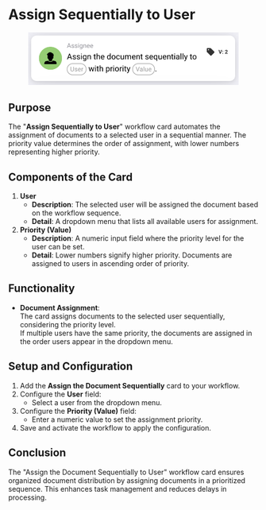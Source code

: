 # Assign Sequentially to User

<figure><img src="../../../../.gitbook/assets/image (9) (1) (2).png" alt="" width="563"><figcaption></figcaption></figure>

## **Purpose**

The "**Assign Sequentially to User**" workflow card automates the assignment of documents to a selected user in a sequential manner. The priority value determines the order of assignment, with lower numbers representing higher priority.

## **Components of the Card**

1. **User**
   * **Description**: The selected user will be assigned the document based on the workflow sequence.
   * **Detail**: A dropdown menu that lists all available users for assignment.
2. **Priority (Value)**
   * **Description**: A numeric input field where the priority level for the user can be set.
   * **Detail**: Lower numbers signify higher priority. Documents are assigned to users in ascending order of priority.

## **Functionality**

* **Document Assignment**:\
  The card assigns documents to the selected user sequentially, considering the priority level.\
  If multiple users have the same priority, the documents are assigned in the order users appear in the dropdown menu.

## **Setup and Configuration**

1. Add the **Assign the Document Sequentially** card to your workflow.
2. Configure the **User** field:
   * Select a user from the dropdown menu.
3. Configure the **Priority (Value)** field:
   * Enter a numeric value to set the assignment priority.
4. Save and activate the workflow to apply the configuration.

## **Conclusion**

The "Assign the Document Sequentially to User" workflow card ensures organized document distribution by assigning documents in a prioritized sequence. This enhances task management and reduces delays in processing.
